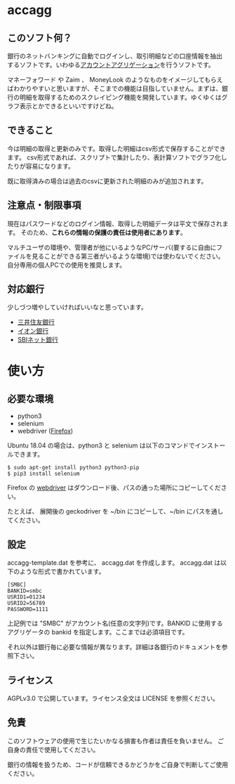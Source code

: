 # accagg

## このソフト何？

銀行のネットバンキングに自動でログインし、取引明細などの口座情報を抽出するソフトです。いわゆる[アカウントアグリゲーション](https://ja.wikipedia.org/wiki/%E3%82%A2%E3%82%AB%E3%82%A6%E3%83%B3%E3%83%88%E3%82%A2%E3%82%B0%E3%83%AA%E3%82%B2%E3%83%BC%E3%82%B7%E3%83%A7%E3%83%B3)を行うソフトです。

マネーフォワード や Zaim 、 MoneyLook のようなものをイメージしてもらえばわかりやすいと思いますが、そこまでの機能は目指していません。まずは、銀行の明細を取得するためのスクレイピング機能を開発しています。ゆくゆくはグラフ表示とかできるといいですけどね。

## できること

今は明細の取得と更新のみです。取得した明細はcsv形式で保存することができます。
csv形式であれば、スクリプトで集計したり、表計算ソフトでグラフ化したりが容易になります。

既に取得済みの場合は過去のcsvに更新された明細のみが追加されます。

## 注意点・制限事項

現在はパスワードなどのログイン情報、取得した明細データは平文で保存されます。
そのため、**これらの情報の保護の責任は使用者にあります**。

マルチユーザの環境や、管理者が他にいるようなPC/サーバ(要するに自由にファイルを見ることができる第三者がいるような環境)では使わないでください。自分専用の個人PCでの使用を推奨します。

## 対応銀行

少しづつ増やしていければいいなと思っています。

* [三井住友銀行](/doc/bank-smbc.md)
* [イオン銀行](/doc/bank-aeonbank.md)
* [SBIネット銀行](/doc/bank-sbinetbank.md)

# 使い方
## 必要な環境

* python3
* selenium
* webdriver ([Firefox](https://github.com/mozilla/geckodriver/releases))

Ubuntu 18.04 の場合は、python3 と selenium は以下のコマンドでインストールできます。

~~~
$ sudo apt-get install python3 python3-pip
$ pip3 install selenium
~~~

Firefox の [webdriver](https://github.com/mozilla/geckodriver/releases) はダウンロード後、パスの通った場所にコピーしてください。

たとえば、 展開後の geckodriver を \~/bin にコピーして、\~/bin にパスを通してください。

## 設定

accagg-template.dat を参考に、 accagg.dat を作成します。
accagg.dat は以下のような形式で書かれています。

~~~
[SMBC]
BANKID=smbc
USRID1=01234
USRID2=56789
PASSWORD=1111
~~~

上記例では "SMBC" がアカウント名(任意の文字列)です。BANKID に使用するアグリゲータの bankid を指定します。ここまでは必須項目です。

それ以外は銀行毎に必要な情報が異なります。詳細は各銀行のドキュメントを参照下さい。

## ライセンス

AGPLv3.0 で公開しています。ライセンス全文は LICENSE を参照ください。

## 免責

このソフトウェアの使用で生じたいかなる損害も作者は責任を負いません。
ご自身の責任で使用してください。

銀行の情報を扱うため、コードが信頼できるかどうかをご自身で判断してご使用ください。
